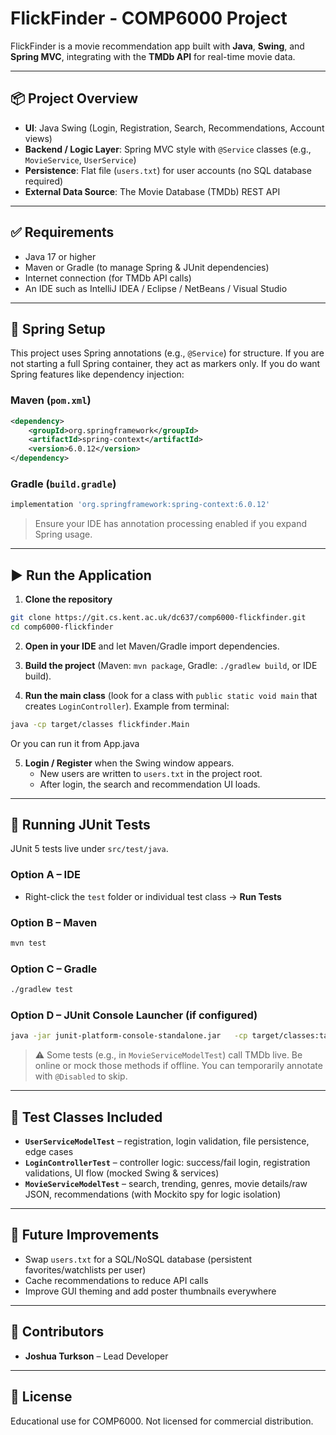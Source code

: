 # FlickFinder - COMP6000 Project

FlickFinder is a movie recommendation app built with **Java**, **Swing**, and **Spring MVC**, 
integrating with the **TMDb API** for real-time movie data.

---

## 📦 Project Overview

- **UI**: Java Swing (Login, Registration, Search, Recommendations, Account views)
- **Backend / Logic Layer**: Spring MVC style with `@Service` classes (e.g., `MovieService`, `UserService`)
- **Persistence**: Flat file (`users.txt`) for user accounts (no SQL database required)
- **External Data Source**: The Movie Database (TMDb) REST API

---

## ✅ Requirements

- Java 17 or higher
- Maven or Gradle (to manage Spring & JUnit dependencies)
- Internet connection (for TMDb API calls)
- An IDE such as IntelliJ IDEA / Eclipse / NetBeans / Visual Studio

---

## 🧰 Spring Setup

This project uses Spring annotations (e.g., `@Service`) for structure. If you are not starting a full Spring container, they act as markers only. If you do want Spring features like dependency injection:

### Maven (`pom.xml`)
```xml
<dependency>
    <groupId>org.springframework</groupId>
    <artifactId>spring-context</artifactId>
    <version>6.0.12</version>
</dependency>
```

### Gradle (`build.gradle`)
```groovy
implementation 'org.springframework:spring-context:6.0.12'
```

> Ensure your IDE has annotation processing enabled if you expand Spring usage.

---

## ▶️ Run the Application

1. **Clone the repository**

```bash
git clone https://git.cs.kent.ac.uk/dc637/comp6000-flickfinder.git
cd comp6000-flickfinder
```

2. **Open in your IDE** and let Maven/Gradle import dependencies.

3. **Build the project** (Maven: `mvn package`, Gradle: `./gradlew build`, or IDE build).

4. **Run the main class** (look for a class with `public static void main` that creates `LoginController`). Example from terminal:

```bash
java -cp target/classes flickfinder.Main
```
Or you can run it from App.java

5. **Login / Register** when the Swing window appears.
   - New users are written to `users.txt` in the project root.
   - After login, the search and recommendation UI loads.

---

## 🧪 Running JUnit Tests

JUnit 5 tests live under `src/test/java`.

### Option A – IDE
- Right-click the `test` folder or individual test class → **Run Tests**

### Option B – Maven 

```bash
mvn test
```

### Option C – Gradle

```bash
./gradlew test
```

### Option D – JUnit Console Launcher (if configured)

```bash
java -jar junit-platform-console-standalone.jar   -cp target/classes:target/test-classes   --scan-class-path
```

> ⚠️ Some tests (e.g., in `MovieServiceModelTest`) call TMDb live. Be online or mock those methods if offline. You can temporarily annotate with `@Disabled` to skip.

---

## 🧪 Test Classes Included

- **`UserServiceModelTest`** – registration, login validation, file persistence, edge cases
- **`LoginControllerTest`** – controller logic: success/fail login, registration validations, UI flow (mocked Swing & services)
- **`MovieServiceModelTest`** – search, trending, genres, movie details/raw JSON, recommendations (with Mockito spy for logic isolation)

---

## 🔮 Future Improvements

- Swap `users.txt` for a SQL/NoSQL database (persistent favorites/watchlists per user)
- Cache recommendations to reduce API calls
- Improve GUI theming and add poster thumbnails everywhere

---

## 👥 Contributors

- **Joshua Turkson** – Lead Developer

---

## 📜 License


Educational use for COMP6000. Not licensed for commercial distribution.
